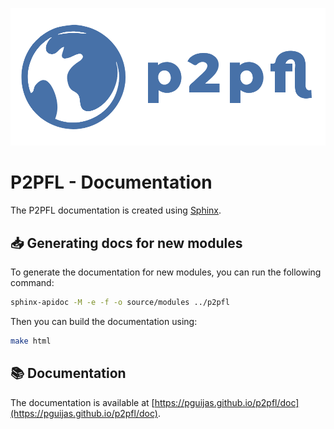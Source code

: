 ![GitHub Logo](../other/logo.png)

# P2PFL - Documentation

The P2PFL documentation is created using [Sphinx](https://www.sphinx-doc.org/en/master/index.html). 


## 📥 Generating docs for new modules

To generate the documentation for new modules, you can run the following command:

```bash
sphinx-apidoc -M -e -f -o source/modules ../p2pfl
```

Then you can build the documentation using:

```bash
make html
```

## 📚 Documentation

The documentation is available at [https://pguijas.github.io/p2pfl/doc](https://pguijas.github.io/p2pfl/doc).